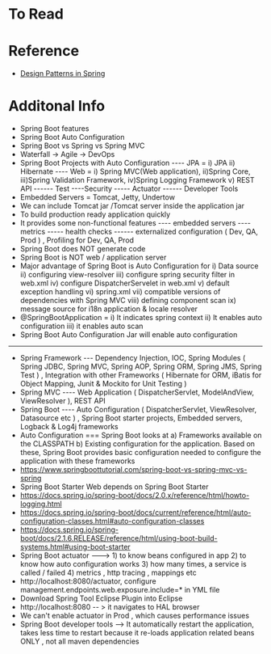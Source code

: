 # To Read


# Reference
* [Design Patterns in Spring](https://www.baeldung.com/spring-framework-design-patterns)

# Additonal Info 
* Spring Boot features
* Spring Boot Auto Configuration
* Spring Boot vs Spring vs Spring MVC
* Waterfall -> Agile -> DevOps
* Spring Boot Projects with Auto Configuration
       ---- JPA = i) JPA ii) Hibernate
       ---- Web = i) Spring MVC(Web application), ii)Spring Core, iii)Spring Validation Framework, iv)Spring Logging Framework v) REST API
      ------ Test
       ----Security
       ----- Actuator
       ------ Developer Tools
* Embedded Servers = Tomcat, Jetty, Undertow
* We can include Tomcat jar /Tomcat server inside the application jar
* To build production ready application quickly
* It provides some non-functional features
            ---- embedded servers
           ---- metrics
           ----- health checks
          ------ externalized configuration ( Dev, QA, Prod ) , Profiling for Dev, QA, Prod
* Spring Boot does NOT generate code
* Spring Boot is NOT web / application server
* Major advantage of Spring Boot is Auto Configuration for
                                 i) Data source
                                 ii) configuring view-resolver
                                 iii) configure spring security filter in web.xml
                                 iv) configure DispatcherServelet in web.xml
                                 v) default exception handling
                                 vi) spring.xml
                                 vii) compatible versions of dependencies with Spring MVC
                                 viii) defining component scan
                                  ix) message source for i18n application & locale resolver
* @SpringBootApplication = i) It indicates spring context ii) It enables auto configuration iii) it enables auto scan
* Spring Boot Auto Configuration Jar will enable auto configuration
-------------------------
* Spring Framework --- Dependency Injection, IOC, Spring Modules ( Spring JDBC, Spring MVC, Spring AOP, Spring ORM, Spring JMS, Spring Test ) , Integration with other Frameworks ( Hibernate for ORM, iBatis for Object Mapping, Junit & Mockito for Unit Testing )
* Spring MVC  ---- Web Application ( DispatcherServlet, ModelAndView, ViewResolver ), REST API
* Spring Boot  ---- Auto Configuration ( DispatcherServlet, ViewResolver, Datasource etc ) , Spring Boot starter projects, Embedded servers, Logback & Log4j frameworks
* Auto Configuration === Spring Boot looks at a) Frameworks available on the CLASSPATH b) Existing configuration for the application. Based on these, Spring Boot provides basic configuration needed to configure the application with these frameworks
* https://www.springboottutorial.com/spring-boot-vs-spring-mvc-vs-spring
* Spring Boot Starter Web depends on  Spring Boot Starter
* https://docs.spring.io/spring-boot/docs/2.0.x/reference/html/howto-logging.html
* https://docs.spring.io/spring-boot/docs/current/reference/html/auto-configuration-classes.html#auto-configuration-classes
* https://docs.spring.io/spring-boot/docs/2.1.6.RELEASE/reference/html/using-boot-build-systems.html#using-boot-starter
* Spring Boot actuator ---> 1) to know beans configured in app 2) to know how auto configuration works 3) how many times, a service is called / failed 4) metrics , http tracing , mappings etc
* http://localhost:8080/actuator, configure management.endpoints.web.exposure.include=* in YML file
* Download Spring Tool Eclipse Plugin into Eclipse
* http://localhost:8080 -- > it navigates to HAL browser
* We can't enable actuator in Prod , which causes performance issues
* Spring Boot developer tools  --> It automatically restart the application, takes less time to restart because it re-loads application related beans ONLY , not all maven dependencies


